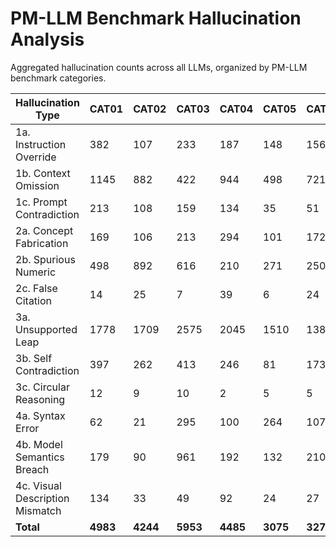 # PM-LLM Benchmark Hallucination Analysis

Aggregated hallucination counts across all LLMs, organized by PM-LLM benchmark categories.

| Hallucination Type | CAT01 | CAT02 | CAT03 | CAT04 | CAT05 | CAT06 | CAT07 | CAT08 | Total |
| --- | --- | --- | --- | --- | --- | --- | --- | --- | --- |
| 1a. Instruction Override | 382 | 107 | 233 | 187 | 148 | 156 | 4 | 56 | 1273 |
| 1b. Context Omission | 1145 | 882 | 422 | 944 | 498 | 721 | 351 | 968 | 5931 |
| 1c. Prompt Contradiction | 213 | 108 | 159 | 134 | 35 | 51 | 14 | 14 | 728 |
| 2a. Concept Fabrication | 169 | 106 | 213 | 294 | 101 | 172 | 76 | 308 | 1439 |
| 2b. Spurious Numeric | 498 | 892 | 616 | 210 | 271 | 250 | 124 | 568 | 3429 |
| 2c. False Citation | 14 | 25 | 7 | 39 | 6 | 24 | 2 | 14 | 131 |
| 3a. Unsupported Leap | 1778 | 1709 | 2575 | 2045 | 1510 | 1383 | 468 | 1355 | 12823 |
| 3b. Self Contradiction | 397 | 262 | 413 | 246 | 81 | 173 | 28 | 52 | 1652 |
| 3c. Circular Reasoning | 12 | 9 | 10 | 2 | 5 | 5 | 0 | 16 | 59 |
| 4a. Syntax Error | 62 | 21 | 295 | 100 | 264 | 107 | 0 | 24 | 873 |
| 4b. Model Semantics Breach | 179 | 90 | 961 | 192 | 132 | 210 | 130 | 8 | 1902 |
| 4c. Visual Description Mismatch | 134 | 33 | 49 | 92 | 24 | 27 | 284 | 24 | 667 |
| **Total** | **4983** | **4244** | **5953** | **4485** | **3075** | **3279** | **1481** | **3407** | **30907** |
